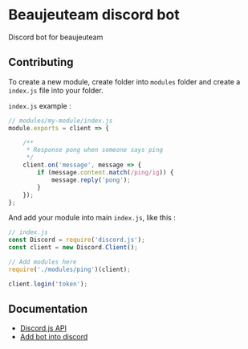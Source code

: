 # Beaujeuteam discord bot

Discord bot for beaujeuteam

## Contributing

To create a new module, create folder into `modules` folder and create a `index.js` file into your folder.

`index.js` example :

```javascript
// modules/my-module/index.js
module.exports = client => {

    /**
     * Response pong when someone says ping
     */
    client.on('message', message => {
        if (message.content.match(/ping/ig)) {
            message.reply('pong');
        }
    });
};
```

And add your module into main `index.js`, like this :

```javascript
// index.js
const Discord = require('discord.js');
const client = new Discord.Client();

// Add modules here
require('./modules/ping')(client);

client.login('token');
```

## Documentation

* [Discord.js API](https://discord.js.org/#/docs/main/stable/general/welcome)
* [Add bot into discord](https://github.com/reactiflux/discord-irc/wiki/Creating-a-discord-bot-&-getting-a-token)
